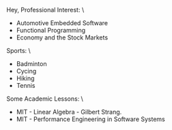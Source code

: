 
Hey,
Professional Interest: \
- Automotive Embedded Software
- Functional Programming
- Economy and the Stock Markets
  
Sports: \ 
- Badminton
- Cycing
- Hiking
- Tennis
  
Some Academic Lessons: \ 
- MIT - Linear Algebra - Gilbert Strang.
- MIT - Performance Engineering in Software Systems

<!---
gremarsl/gremarsl is a ✨ special ✨ repository because its `README.md` (this file) appears on your GitHub profile.
You can click the Preview link to take a look at your changes.
---

